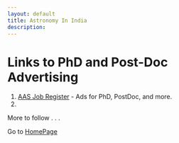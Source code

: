 ```yaml
---
layout: default
title: Astronomy In India
description: 
---
```

# Links to PhD and Post-Doc Advertising 

1. [AAS Job Register](https://jobregister.aas.org/) - Ads for PhD, PostDoc, and more.
2.


More to follow . . .

Go to [HomePage](./../index.md)
